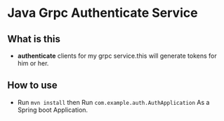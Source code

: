 # Java Grpc Authenticate Service

## What is this
- **authenticate** clients for my grpc service.this will generate tokens for him or her.

## How to use
- Run `mvn install` then Run `com.example.auth.AuthApplication` As a Spring boot Application.